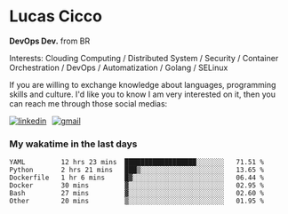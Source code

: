 # Lucas Cicco

**DevOps Dev.** from BR

Interests: Clouding Computing / Distributed System / Security / Container Orchestration / DevOps / Automatization / Golang / SELinux

If you are willing to exchange knowledge about languages, programming skills and culture. I'd like you to know I am very interested on it, then you can reach me through those social medias:

<div style="display: flex; align-items: center; gap: 10px;">
  <a href="https://www.linkedin.com/in/lucas-vitor-de-cicco" target="_blank">
    <img
      src="https://img.shields.io/badge/-LinkedIn-%230077B5?style=for-the-badge&logo=linkedin&logoColor=white"
      alt="linkedin"
      target="_blank" 
    />
  </a>
  <a href="mailto:lucasvitorx1@gmail.com">
      <img
        src="https://img.shields.io/badge/-Gmail-%23333?style=for-the-badge&logo=gmail&logoColor=white"
        alt="gmail"
        target="_blank"
      />
  </a>
</div>

### My wakatime in the last days

<!--START_SECTION:waka-->

```text
YAML         12 hrs 23 mins  ██████████████████░░░░░░░   71.51 %
Python       2 hrs 21 mins   ███▒░░░░░░░░░░░░░░░░░░░░░   13.65 %
Dockerfile   1 hr 6 mins     █▓░░░░░░░░░░░░░░░░░░░░░░░   06.44 %
Docker       30 mins         ▓░░░░░░░░░░░░░░░░░░░░░░░░   02.95 %
Bash         27 mins         ▓░░░░░░░░░░░░░░░░░░░░░░░░   02.60 %
Other        20 mins         ▒░░░░░░░░░░░░░░░░░░░░░░░░   01.95 %
```

<!--END_SECTION:waka-->
